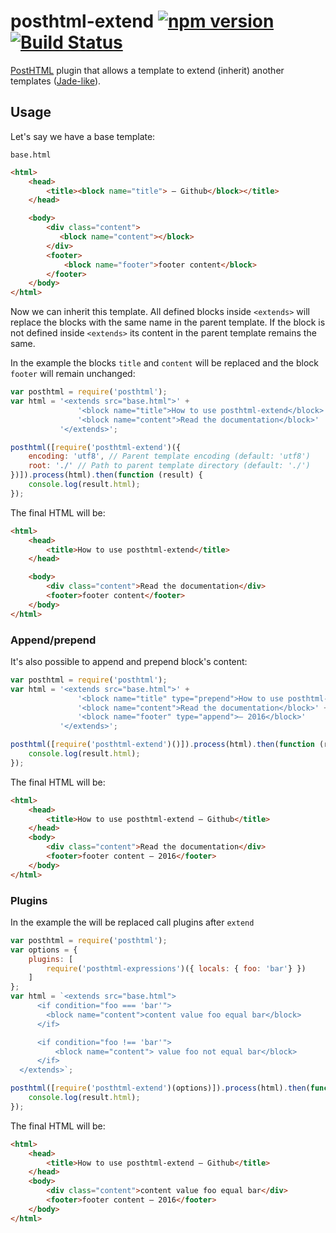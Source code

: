 # posthtml-extend [![npm version](https://badge.fury.io/js/posthtml-extend.svg)](http://badge.fury.io/js/posthtml-extend) [![Build Status](https://travis-ci.org/posthtml/posthtml-extend.svg?branch=master)](https://travis-ci.org/posthtml/posthtml-extend)

[PostHTML](https://github.com/posthtml/posthtml) plugin that allows a template to extend (inherit) another templates ([Jade-like](http://jade-lang.com/reference/inheritance/)).


## Usage
Let's say we have a base template:

`base.html`
```html
<html>
    <head>
        <title><block name="title"> — Github</block></title>
    </head>

    <body>
        <div class="content">
           <block name="content"></block>
        </div>
        <footer>
            <block name="footer">footer content</block>
        </footer>
    </body>
</html>
```

Now we can inherit this template. All defined blocks inside `<extends>` will
replace the blocks with the same name in the parent template. If the block is not
defined inside `<extends>` its content in the parent template remains the same.

In the example the blocks `title` and `content` will be replaced and
the block `footer` will remain unchanged:
```js
var posthtml = require('posthtml');
var html = '<extends src="base.html">' +
               '<block name="title">How to use posthtml-extend</block>' +
               '<block name="content">Read the documentation</block>'
           '</extends>';

posthtml([require('posthtml-extend')({
    encoding: 'utf8', // Parent template encoding (default: 'utf8')
    root: './' // Path to parent template directory (default: './')
})]).process(html).then(function (result) {
    console.log(result.html);
});
```

The final HTML will be:
```html
<html>
    <head>
        <title>How to use posthtml-extend</title>
    </head>

    <body>
        <div class="content">Read the documentation</div>
        <footer>footer content</footer>
    </body>
</html>
```


### Append/prepend
It's also possible to append and prepend block's content:
```js
var posthtml = require('posthtml');
var html = '<extends src="base.html">' +
               '<block name="title" type="prepend">How to use posthtml-extend</block>' +
               '<block name="content">Read the documentation</block>' +
               '<block name="footer" type="append">— 2016</block>'
           '</extends>';

posthtml([require('posthtml-extend')()]).process(html).then(function (result) {
    console.log(result.html);
});
```

The final HTML will be:
```html
<html>
    <head>
        <title>How to use posthtml-extend — Github</title>
    </head>
    <body>
        <div class="content">Read the documentation</div>
        <footer>footer content — 2016</footer>
    </body>
</html>
```

### Plugins
In the example the will be replaced call plugins after `extend`

```js
var posthtml = require('posthtml');
var options = {
    plugins: [
        require('posthtml-expressions')({ locals: { foo: 'bar'} })
    ]
};
var html = `<extends src="base.html">
      <if condition="foo === 'bar'">
        <block name="content">content value foo equal bar</block>
      </if>

      <if condition="foo !== 'bar'">
          <block name="content"> value foo not equal bar</block>
      </if>
  </extends>`;

posthtml([require('posthtml-extend')(options)]).process(html).then(function (result) {
    console.log(result.html);
});
```

The final HTML will be:
```html
<html>
    <head>
        <title>How to use posthtml-extend — Github</title>
    </head>
    <body>
        <div class="content">content value foo equal bar</div>
        <footer>footer content — 2016</footer>
    </body>
</html>
```
